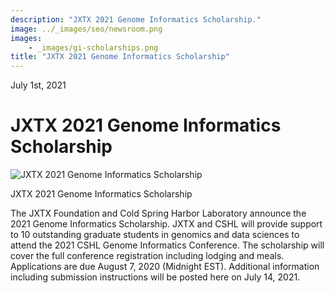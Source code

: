 ```yaml
---
description: "JXTX 2021 Genome Informatics Scholarship."
image: ../_images/seo/newsroom.png
images:
    - _images/gi-scholarships.png
title: "JXTX 2021 Genome Informatics Scholarship"
---
```


<Date>July 1st, 2021</Date>

# JXTX 2021 Genome Informatics Scholarship

<Image alt="JXTX 2021 Genome Informatics Scholarship" image={props.images[0]}></Image>
<figcaption>JXTX 2021 Genome Informatics Scholarship</figcaption>

The JXTX Foundation and Cold Spring Harbor Laboratory announce the 2021 Genome Informatics Scholarship. JXTX and CSHL will provide support to 10 outstanding graduate students in genomics and data sciences to attend the 2021 CSHL Genome Informatics Conference. The scholarship will cover the full conference registration including lodging and meals.  Applications are due August 7, 2020 (Midnight EST). Additional information including submission instructions will be posted here on July 14, 2021.
